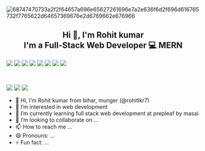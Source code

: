 
![68747470733a2f2f64657a696e65627261696e7a2e636f6d2f696d616765732f7765622d64657369676e2d6769662e676966](https://github.com/user-attachments/assets/dfb38ac6-5025-4f28-9b90-000cb998debe)
  <h2 align="center">
    <a href="https://github-production-user-asset-6210df.s3.amazonaws.com/128993662/408682231-72a84f89-2526-42aa-b100-94f2d6d791e1.gif?X-Amz-Algorithm=AWS4-HMAC-SHA256&X-Amz-Credential=AKIAVCODYLSA53PQK4ZA%2F20250131%2Fus-east-1%2Fs3%2Faws4_request&X-Amz-Date=20250131T182614Z&X-Amz-Expires=300&X-Amz-Signature=aa8684096bccc4618dc8d1242e50a9d03895aaf08be611e588fe956856a3a738&X-Amz-SignedHeaders=host" ></a>
</h2>

                                                              
  <h2 align="center">
     Hi 👋, I'm Rohit kumar </br>
I'm a Full-Stack Web Developer 💻 MERN
</h2> 


![](https://img.shields.io/badge/Code-React-informational?style=flat&logo=react&color=61DAFB)
![](https://img.shields.io/badge/Code-Redux-informational?style=flat&logo=Redux&color=764ABC)
![](https://img.shields.io/badge/Code-JavaScript-informational?style=flat&logo=JavaScript&color=F7DF1E)
![](https://img.shields.io/badge/Code-Ruby-informational?style=flat&logo=Ruby&color=CC342D)
![](https://img.shields.io/badge/Code-Ruby_on_Rails-informational?style=flat&logo=Ruby-On-Rails&color=CC0000)
![](https://img.shields.io/badge/Code-HTML5-informational?style=flat&logo=HTML5&color=E34F26)
![](https://img.shields.io/badge/Code-PostgreSQL-informational?style=flat&logo=PostgreSQL&color=336791)
![](https://img.shields.io/badge/Code-SQLite-informational?style=flat&logo=SQLite&color=003B57)

</br>

![](https://img.shields.io/badge/Style-Bootstrap-informational?style=flat&logo=Bootstrap&color=7952B3)
![](https://img.shields.io/badge/Style-CSS3-informational?style=flat&logo=CSS3&color=1572B6)
![](https://img.shields.io/badge/Style-styled--components-informational?style=flat&logo=styled-components&color=DB7093)





                                                        
- 👋 Hi, I’m  Rohit kumar from bihar, munger (@rohitlkr7)
- 👀 I’m interested in web development
- 🌱 I’m currently learning full stack web development at prepleaf by masai                                
- 💞️ I’m looking to collaborate on ...
- 📫 How to reach me ...
- 😄 Pronouns: ...
- ⚡ Fun fact: ...

<!---
rohitlkr7/rohitlkr7 is a ✨ special ✨ repository because its `README.md` (this file) appears on your GitHub profile.
You can click the Preview link to take a look at your changes.
--->
